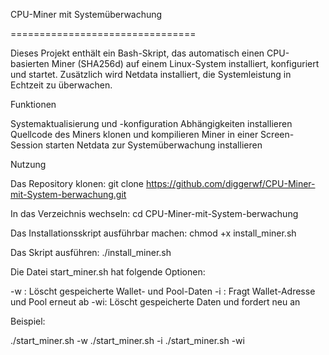 CPU-Miner mit Systemüberwachung

================================

Dieses Projekt enthält ein Bash-Skript, das automatisch einen CPU-basierten Miner (SHA256d) auf einem Linux-System installiert,
konfiguriert und startet. Zusätzlich wird Netdata installiert, die Systemleistung in Echtzeit zu überwachen.

Funktionen

Systemaktualisierung und -konfiguration
Abhängigkeiten installieren
Quellcode des Miners klonen und kompilieren
Miner in einer Screen-Session starten
Netdata zur Systemüberwachung installieren

Nutzung

Das Repository klonen:
   git clone https://github.com/diggerwf/CPU-Miner-mit-System-berwachung.git

In das Verzeichnis wechseln:
   cd CPU-Miner-mit-System-berwachung

Das Installationsskript ausführbar machen:
   chmod +x install_miner.sh

Das Skript ausführen:
   ./install_miner.sh


Die Datei start_miner.sh hat folgende Optionen:

-w : Löscht gespeicherte Wallet- und Pool-Daten
-i : Fragt Wallet-Adresse und Pool erneut ab
-wi: Löscht gespeicherte Daten und fordert neu an

Beispiel:

   ./start_miner.sh -w
   ./start_miner.sh -i
   ./start_miner.sh -wi